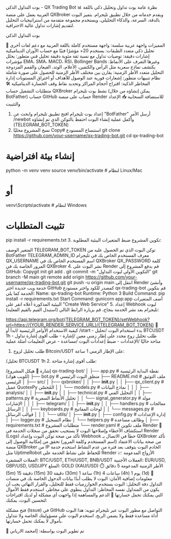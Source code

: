 بوت التداول الذكي - QX Trading Bot
📊 نظرة عامة
بوت تداول وتحليل ذكي باللغة العربية يعمل على منصة QXBroker ويقدم خدماته من خلال تطبيق تليجرام. يتميز البوت بالدقة، السرعة، والذكاء التحليلي، ويستخدم مجموعة متقدمة من استراتيجيات التحليل لتقديم إشارات تداول عالية الاحترافية.

بوت التداول الذكي

🌟 المميزات
واجهة عربية سلسة: واجهة مستخدم كاملة باللغة العربية مع دعم لغات أخرى
تحليل ذكي متعدد الطبقات: يستخدم 20+ مؤشرًا فنيًا مع حساب الأوزان الديناميكية
إشارات دقيقة: توصيات تداول مع نسبة ثقة مئوية دقيقة
تحليل فني متطور: يحلل مؤشرات EMA، SMA، MACD، RSI، Bollinger Bands وغيرها
التعرف على الأنماط: يكتشف نماذج سعرية مثل الرأس والكتفين، الأعلام، الوتد، القيعان والقمم المزدوجة
التحليل متعدد الأطر الزمنية: يقارن بين مختلف الأطر الزمنية للحصول على صورة شاملة
نظام تنبيهات متطور: إشعارات فورية عند الوصول للأهداف أو اختراق المستويات
إدارة المخاطر الذكية: اقتراح أحجام المراكز وتحديد نقاط وقف الخسارة الديناميكية
🛠️ متطلبات التشغيل
حساب QXBroker نشط
بوت تليجرام (يمكن إنشاؤه من خلال BotFather)
حساب GitHub
حساب على منصة Render للاستضافة السحابية
📥 الإعداد والتثبيت
1. إعداد بوت تليجرام
افتح تطبيق تليجرام وابحث عن "BotFather"
أرسل الأمر /newbot وأكمل عملية إنشاء البوت
احتفظ بالتوكن الذي تم إنشاؤه (TELEGRAM_BOT_TOKEN)
2. نسخ المشروع محليًا
Copy# استنساخ المستودع
git clone https://github.com/your-username/qx-trading-bot.git
cd qx-trading-bot

# إنشاء بيئة افتراضية
python -m venv venv
source venv/bin/activate  # لنظام Linux/Mac
# أو
venv\Scripts\activate  # لنظام Windows

# تثبيت المتطلبات
pip install -r requirements.txt
3. تكوين المشروع
ضبط المتغيرات البيئية المطلوبة:

المتغير	الوصف
TELEGRAM_BOT_TOKEN	توكن البوت الذي تم الحصول عليه من BotFather
TELEGRAM_ADMIN_ID	معرف المستخدم الخاص بك في تليجرام
QX_USERNAME	اسم المستخدم الخاص بك في QXBroker
QX_PASSWORD	كلمة المرور الخاصة بك في QXBroker
4. نشر البوت على Render
قم بدفع المشروع إلى GitHub:
Copygit init
git add .
git commit -m "التكوين الأولي لبوت التداول"
git branch -M main
git remote add origin https://github.com/your-username/qx-trading-bot.git
git push -u origin main
انتقل إلى Render وأنشئ خدمة ويب جديدة
اختر GitHub كمصدر للكود واختر مستودع qx-trading-bot
قم بتكوين الخدمة كما يلي:
Name: qx-trading-bot
Runtime: Python 3
Build Command: pip install -r requirements.txt
Start Command: gunicorn app:app
أضف المتغيرات البيئية المذكورة أعلاه
انقر على "Create Web Service"
5. إعداد Webhook لبوت تليجرام
بعد نشر الخدمة بنجاح، قم بزيارة الرابط التالي (استبدل القيم بالقيم الفعلية):

https://api.telegram.org/bot{TELEGRAM_BOT_TOKEN}/setWebhook?url=https://{YOUR_RENDER_SERVICE_URL}/{TELEGRAM_BOT_TOKEN}
🚀 كيفية الاستخدام
الأوامر الرئيسية
/ابدأ أو /start - بدء استخدام البوت
/تحليل BTCUSDT 1h - طلب تحليل زوج محدد على إطار زمني معين
/إشارة - طلب أقوى إشارة تداول متاحة حاليًا
/الإعدادات - ضبط إعدادات البوت
/مساعدة - عرض التعليمات
أمثلة عملية
1. طلب تحليل لزوج Bitcoin/USDT على الإطار الزمني 1 ساعة:

/تحليل BTCUSDT 1h
2. طلب أقوى إشارة متاحة:

/إشارة
📁 هيكل المشروع
qx-trading-bot/
│
├── app.py                     # نقطة البداية الرئيسية (للويب هوك)
├── bot.py                     # منطق البوت الرئيسي
├── README.md                  # ملف التوثيق الرئيسي
│
├── src/
│   ├── qxbroker/
│   │   ├── __init__.py
│   │   ├── qx_client.py       # عميل QuotexPy المُحسّن
│   │   └── models.py          # نماذج البيانات
│   │
│   ├── analysis/
│   │   ├── __init__.py
│   │   ├── technical.py       # التحليل الفني
│   │   ├── patterns.py        # تحليل الأنماط السعرية
│   │   └── signal_generator.py # مولد الإشارات
│   │
│   ├── telegram/
│   │   ├── __init__.py
│   │   ├── handlers.py        # معالجات الرسائل
│   │   ├── keyboards.py       # لوحات المفاتيح
│   │   └── messages.py        # قوالب الرسائل
│   │
│   └── utils/
│       ├── __init__.py
│       ├── config.py          # إدارة الإعدادات
│       ├── logger.py          # نظام التسجيل
│       └── helpers.py         # وظائف مساعدة
│
├── requirements.txt          # متطلبات المشروع
└── render.yaml               # ملف تكوين Render
🔧 استكشاف الأخطاء وإصلاحها
البوت لا يستجيب
تحقق من سجلات الخدمة في Render (Logs)
تأكد من صحة توكن البوت وإعداد Webhook
خطأ في الاتصال بـ QXBroker
تأكد من صحة بيانات الاعتماد (اسم المستخدم وكلمة المرور)
تحقق من إمكانية الوصول إلى منصة QXBroker من IP الخادم
البوت يتوقف بعد فترة من عدم النشاط
استخدم خدمة مثل UptimeRobot للحفاظ على نشاط الخدمة على Render
📈 الأزواج المدعومة
العملات المشفرة: BTC/USDT, ETH/USDT, BNB/USDT
العملات الأجنبية: EUR/USD, GBP/USD, USD/JPY
السلع: GOLD (XAU/USD)
⏱️ الأطر الزمنية المدعومة
5 دقائق (5m)
15 دقيقة (15m)
30 دقيقة (30m)
1 ساعة (1h)
4 ساعات (4h)
1 يوم (1d)
📖 معلومات إضافية
الأمان: البوت لا يطلب أبدًا بيانات الدخول الخاصة بك في منصات التداول
دقة التحليل: البوت يستخدم الخوارزميات فقط للتحليل، والقرار النهائي يجب أن يكون من المتداول نفسه
المخاطر: التداول ينطوي على مخاطر، استخدم فقط الأموال التي يمكنك تحمل خسارتها
🤝 الدعم والمساهمة
إذا واجهت أي مشكلة أو لديك اقتراحات لتحسين البوت، يمكنك:

فتح مشكلة (Issue) في GitHub
التواصل مع مطور البوت عبر تليجرام
تنويه: هذا البوت أداة مساعدة فقط ولا يضمن الربح. استخدم البوت على مسؤوليتك الخاصة ولا تتداول بأموال لا يمكنك تحمل خسارتها.

🌟 تم تطوير البوت بواسطة: [امحمد الارياني
